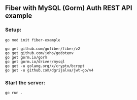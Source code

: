 ## Fiber with MySQL (Gorm) Auth REST API example

### Setup:

```
go mod init fiber-example

go get github.com/gofiber/fiber/v2
go get github.com/joho/godotenv
go get gorm.io/gorm
go get gorm.io/driver/mysql
go get -u golang.org/x/crypto/bcrypt
go get -u github.com/dgrijalva/jwt-go/v4
```

### Start the server:

```
go run .
```
